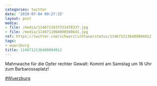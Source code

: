 ```yaml
---
categories: twitter
date: '2019-07-04 09:27:32'
layout: post
media:
- file: /media/1146711937331470337.jpg
- file: /media/1146711968008560641.jpg
ref: https://twitter.com/schwarzlichtwue/status/1146712136409894912
tags:
- wuerzburg
title: 1146712136409894912
---
```

Mahnwache für die Opfer rechter Gewalt: Kommt am Samstag um 16 Uhr zum Barbarossaplatz!

[#Wuerzburg](/t/wuerzburg) 